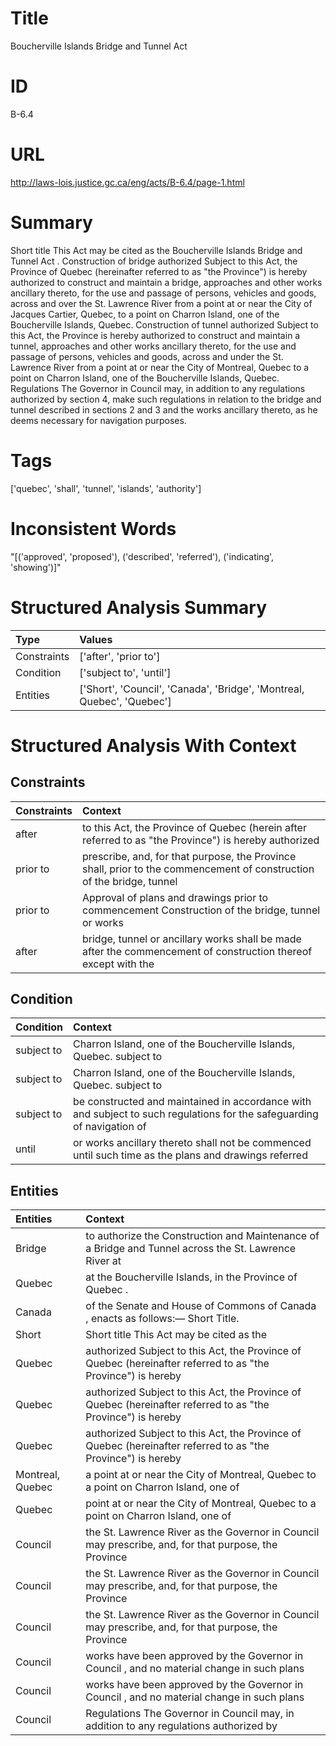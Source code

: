 # Title
Boucherville Islands Bridge and Tunnel Act


# ID
B-6.4

# URL
http://laws-lois.justice.gc.ca/eng/acts/B-6.4/page-1.html


# Summary
Short title This Act may be cited as the  Boucherville Islands Bridge and Tunnel Act .
Construction of bridge authorized Subject to this Act, the Province of Quebec (hereinafter referred to as "the Province") is hereby authorized to construct and maintain a bridge, approaches and other works ancillary thereto, for the use and passage of persons, vehicles and goods, across and over the St. Lawrence River from a point at or near the City of Jacques Cartier, Quebec, to a point on Charron Island, one of the Boucherville Islands, Quebec.
Construction of tunnel authorized Subject to this Act, the Province is hereby authorized to construct and maintain a tunnel, approaches and other works ancillary thereto, for the use and passage of persons, vehicles and goods, across and under the St. Lawrence River from a point at or near the City of Montreal, Quebec to a point on Charron Island, one of the Boucherville Islands, Quebec.
Regulations The Governor in Council may, in addition to any regulations authorized by section 4, make such regulations in relation to the bridge and tunnel described in sections 2 and 3 and the works ancillary thereto, as he deems necessary for navigation purposes.


# Tags
['quebec', 'shall', 'tunnel', 'islands', 'authority']


# Inconsistent Words
"[('approved', 'proposed'), ('described', 'referred'), ('indicating', 'showing')]"


# Structured Analysis Summary
| Type        | Values                                                                 |
|:------------|:-----------------------------------------------------------------------|
| Constraints | ['after', 'prior to']                                                  |
| Condition   | ['subject to', 'until']                                                |
| Entities    | ['Short', 'Council', 'Canada', 'Bridge', 'Montreal, Quebec', 'Quebec'] |


# Structured Analysis With Context
 


## Constraints
| Constraints   | Context                                                                                                               |
|:--------------|:----------------------------------------------------------------------------------------------------------------------|
| after         | to this Act, the Province of Quebec (herein after referred to as "the Province") is hereby authorized                 |
| prior to      | prescribe, and, for that purpose, the Province shall, prior to the commencement of construction of the bridge, tunnel |
| prior to      | Approval of plans and drawings  prior to commencement Construction of the bridge, tunnel or works                     |
| after         | bridge, tunnel or ancillary works shall be made after the commencement of construction thereof except with the        |


## Condition
| Condition   | Context                                                                                                                |
|:------------|:-----------------------------------------------------------------------------------------------------------------------|
| subject to  | Charron Island, one of the Boucherville Islands, Quebec. subject to                                                    |
| subject to  | Charron Island, one of the Boucherville Islands, Quebec. subject to                                                    |
| subject to  | be constructed and maintained in accordance with and subject to such regulations for the safeguarding of navigation of |
| until       | or works ancillary thereto shall not be commenced until such time as the plans and drawings referred                   |


## Entities
| Entities         | Context                                                                                                      |
|:-----------------|:-------------------------------------------------------------------------------------------------------------|
| Bridge           | to authorize the Construction and Maintenance of a Bridge and Tunnel across the St. Lawrence River at        |
| Quebec           | at the Boucherville Islands, in the Province of Quebec .                                                     |
| Canada           | of the Senate and House of Commons of Canada , enacts as follows:— Short Title.                              |
| Short            | Short title This Act may be cited as the                                                                     |
| Quebec           | authorized Subject to this Act, the Province of Quebec (hereinafter referred to as "the Province") is hereby |
| Quebec           | authorized Subject to this Act, the Province of Quebec (hereinafter referred to as "the Province") is hereby |
| Quebec           | authorized Subject to this Act, the Province of Quebec (hereinafter referred to as "the Province") is hereby |
| Montreal, Quebec | a point at or near the City of Montreal, Quebec to a point on Charron Island, one of                         |
| Quebec           | point at or near the City of Montreal, Quebec to a point on Charron Island, one of                           |
| Council          | the St. Lawrence River as the Governor in Council may prescribe, and, for that purpose, the Province         |
| Council          | the St. Lawrence River as the Governor in Council may prescribe, and, for that purpose, the Province         |
| Council          | the St. Lawrence River as the Governor in Council may prescribe, and, for that purpose, the Province         |
| Council          | works have been approved by the Governor in Council , and no material change in such plans                   |
| Council          | works have been approved by the Governor in Council , and no material change in such plans                   |
| Council          | Regulations The Governor in  Council may, in addition to any regulations authorized by                       |


